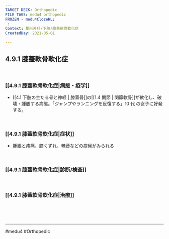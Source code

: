 ```yaml
---
TARGET DECK: Orthopedic
FILE TAGS: medu4 orthopedic
FROZEN - medu4ClozeHL:
 : 
Context: 整形外科/下肢/膝蓋軟骨軟化症
CreatedDay: 2021-05-01

---
```


## 4.9.1 膝蓋軟骨軟化症

<br>

### [[4.9.1 膝蓋軟骨軟化症|病態・疫学]]
* [[4.1 下肢の主たる骨と神経 | 膝蓋骨]]の[[1.4 関節 | 関節軟骨]]が軟化し、破壊・腫脹する病態。「ジャンプやランニングを反復する」10 代 の女子に好発する。

<br>

### [[4.9.1 膝蓋軟骨軟化症|症状]]
* 腫脹と疼痛、膝くずれ、轢音などの症候がみられる

<br>

### [[4.9.1 膝蓋軟骨軟化症|診断/検査]]


<br>

### [[4.9.1 膝蓋軟骨軟化症|治療]]


<br><br><br>

---
#medu4 #Orthopedic
